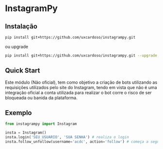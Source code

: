 # InstagramPy

## Instalação

```bash
pip install git+https://github.com/uxcardoso/instagrampy.git
```
ou upgrade

```bash
pip install git+https://github.com/uxcardoso/instagrampy.git --upgrade
```
## Quick Start
Este módulo (Não oficial), tem como objetivo a criação de bots utilizando as requisições utilizados pelo site do Instagram, tendo em vista que não é uma integração oficial a conta utilizada para realizar o bot corre o risco de ser bloqueada ou banida da plataforma.

## Exemplo

```python
from instagrampy import Instagram

insta = Instagram()
insta.login('SEU_USUARIO', 'SUA SENHA') # realiza o login
insta.follow_unfollow(username='acdc', action='follow') # começa a seguir a @acdc
```
